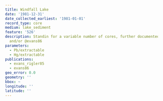 ```yaml
---
title: Windfall Lake
date: '1981-12-31'
date_collected_earliest: '1981-01-01'
record_type: core
medium: lake_sediment
feature: '526'
description: Standin for a variable number of cores, further documented in @evans_rigler85
  and/or @evans86
parameters:
  - Pb/extractable
  - Hg/extractable
publications:
  - evans_rigler85
  - evans86
geo_error: 0.0
geometry: ''
bbox: ~
longitude: ''
latitude: ''
---
```


